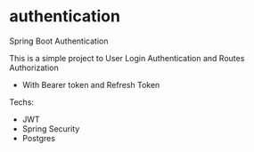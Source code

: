# authentication
Spring Boot Authentication

This is a simple project to User Login Authentication and Routes Authorization
 - With Bearer token and Refresh Token

Techs:
 - JWT
 - Spring Security
 - Postgres
 
